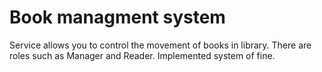 # Book managment system
Service allows you to control the movement of books in library. There are roles such as Manager and Reader. Implemented system of fine.
